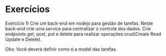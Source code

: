 # Exercícios
Exercício 1) Crie um back-end em nodejs para gestão de tarefas. Neste back-end crie uma service para centralizar o controle dos dados. Crie endpoints get, post, put e delete para realizar operações crud(Create Read Update e Delete).

Obs: Você deverá definir como é a model das tarefas.
